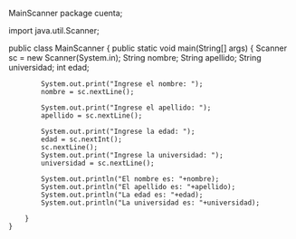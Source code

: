 MainScanner 
package cuenta;

import java.util.Scanner;

public class MainScanner {
        public static void main(String[] args) {
            Scanner sc = new Scanner(System.in);
            String nombre;
            String apellido;
            String universidad;
            int edad;

            System.out.print("Ingrese el nombre: ");
            nombre = sc.nextLine();

            System.out.print("Ingrese el apellido: ");
            apellido = sc.nextLine();

            System.out.print("Ingrese la edad: ");
            edad = sc.nextInt();
            sc.nextLine();
            System.out.print("Ingrese la universidad: ");
            universidad = sc.nextLine();

            System.out.println("El nombre es: "+nombre);
            System.out.println("El apellido es: "+apellido);
            System.out.println("La edad es: "+edad);
            System.out.println("La universidad es: "+universidad);

        }
    }

